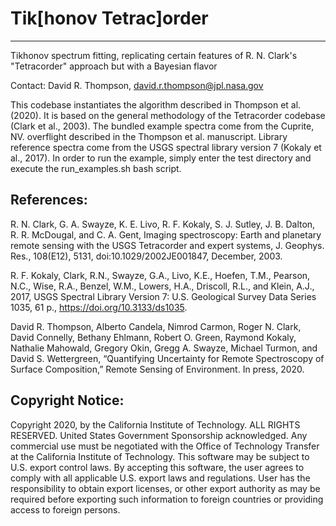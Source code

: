 # Tik[honov Tetrac]order
------------------------------------------------

Tikhonov spectrum fitting, replicating certain features of R. N. Clark's "Tetracorder" approach but with a Bayesian flavor

Contact: David R. Thompson, david.r.thompson@jpl.nasa.gov

This codebase instantiates the algorithm described in Thompson et al. (2020).  It is based on the general methodology of the Tetracorder codebase (Clark et al., 2003).  The bundled example spectra come from the Cuprite, NV. overflight described in the Thompson et al. manuscript.  Library reference spectra come from the USGS spectral library version 7 (Kokaly et al., 2017).  In order to run the example, simply enter the test directory and execute the run_examples.sh bash script.

## References:

R. N. Clark, G. A. Swayze, K. E. Livo, R. F. Kokaly, S. J. Sutley, J. B. Dalton, R. R. McDougal, and C. A. Gent, Imaging spectroscopy: Earth and planetary remote sensing with the USGS Tetracorder and expert systems, J. Geophys. Res., 108(E12), 5131, doi:10.1029/2002JE001847, December, 2003.

R. F. Kokaly, Clark, R.N., Swayze, G.A., Livo, K.E., Hoefen, T.M., Pearson, N.C., Wise, R.A., Benzel, W.M., Lowers, H.A., Driscoll, R.L., and Klein, A.J., 2017, USGS Spectral Library Version 7: U.S. Geological Survey Data Series 1035, 61 p., https://doi.org/10.3133/ds1035.

David R. Thompson, Alberto Candela, Nimrod Carmon, Roger N. Clark, David Connelly, Bethany Ehlmann, Robert O. Green, Raymond Kokaly, Nathalie Mahowald, Gregory Okin, Gregg A. Swayze, Michael Turmon, and David S. Wettergreen, “Quantifying Uncertainty for Remote Spectroscopy of Surface Composition,” Remote Sensing of Environment. In press, 2020.

## Copyright Notice:

Copyright 2020, by the California Institute of Technology. ALL RIGHTS RESERVED. United States Government Sponsorship acknowledged. Any commercial use must be negotiated with the Office of Technology Transfer at the California Institute of Technology. This software may be subject to U.S. export control laws. By accepting this software, the user agrees to comply with all applicable U.S. export laws and regulations. User has the responsibility to obtain export licenses, or other export authority as may be required before exporting such information to foreign countries or providing access to foreign persons.
